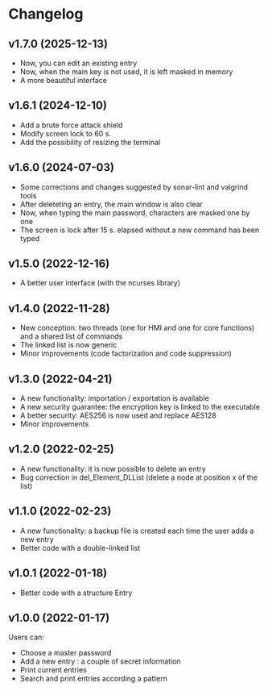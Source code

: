 Changelog
=========

v1.7.0 (2025-12-13)
-------------------

- Now, you can edit an existing entry
- Now, when the main key is not used, it is left masked in memory
- A more beautiful interface

v1.6.1 (2024-12-10)
-------------------

- Add a brute force attack shield
- Modify screen lock to 60 s.
- Add the possibility of resizing the terminal

v1.6.0 (2024-07-03)
-------------------

- Some corrections and changes suggested by sonar-lint and valgrind tools
- After deleteting an entry, the main window is also clear
- Now, when typing the main password, characters are masked one by one
- The screen is lock after 15 s. elapsed without a new command has been typed

v1.5.0 (2022-12-16)
-------------------

- A better user interface (with the ncurses library)

v1.4.0 (2022-11-28)
-------------------

- New conception: two threads (one for HMI and one for core functions) and a shared list of commands 
- The linked list is now generic
- Minor improvements (code factorization and code suppression)

v1.3.0 (2022-04-21)
-------------------

- A new functionality: importation / exportation is available
- A new security guarantee: the encryption key is linked to the executable
- A better security: AES256 is now used and replace AES128
- Minor improvements

v1.2.0 (2022-02-25)
-------------------

- A new functionality: it is now possible to delete an entry
- Bug correction in del_Element_DLList (delete a node at position x of the list)

v1.1.0 (2022-02-23)
-------------------

- A new functionality: a backup file is created each time the user adds a new entry
- Better code with a double-linked list

v1.0.1 (2022-01-18)
-------------------

- Better code with a structure Entry

v1.0.0 (2022-01-17)
-------------------

Users can:
- Choose a master password
- Add a new entry : a couple of secret information
- Print current entries
- Search and print entries according a pattern